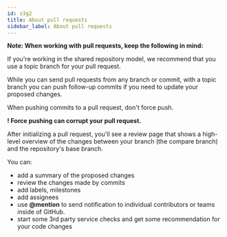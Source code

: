 ```yaml
---
id: s3g2
title: About pull requests
sidebar_label: About pull requests
---
```



**Note: When working with pull requests, keep the following in mind:**

If you're working in the shared repository model, we recommend that you use a topic branch for your pull request.

While you can send pull requests from any branch or commit, with a topic branch you can push follow-up commits if you need to update your proposed changes.

When pushing commits to a pull request, don't force push.

**! Force pushing can corrupt your pull request.**

After initializing a pull request, you'll see a review page that shows a high-level overview of the changes between your branch (the compare branch) and the repository's base branch.

You can:
- add a summary of the proposed changes
- review the changes made by commits
- add labels, milestones
- add assignees
- use **@mention** to send notification to individual contributors or teams inside of GitHub.
- start some 3rd party service checks and get some recommendation for your code changes



<!-- **For more information, see "Creating a pull request."** -->
